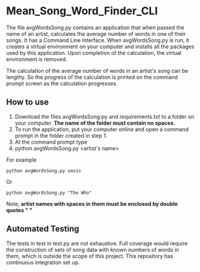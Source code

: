 # Mean_Song_Word_Finder_CLI
The file avgWordsSong.py contains an application that when passed the name of an artist, calculates the average number of words in one of their songs.  It has a Command Line Interface.  When avgWordsSong.py is run, it creates a virtual environment on your computer and installs all the packages used by this application.  Upon completion of the calculation, the virtual environment is removed. 

The calculation of the average number of words in an artist's song can be lengthy.  So the progress of the calculation is printed on the command prompt screen as the calculation progresses. 


## How to use
1. Download the files avgWordsSong.py and requirements.txt to a folder on your computer.  **The name of the folder must contain no spaces**.
2. To run the application, put your computer online and open a command prompt in the folder created in step 1.
3. At the command prompt type 
4. 
    python avgWordsSong.py <artist's name>
    
For example

    python avgWordsSong.py oasis
    
Or

    python avgWordsSong.py "The Who"
    
Note, **artist names with spaces in them must be enclosed by double quotes " "**

## Automated Testing
The tests in test in test.py are not exhaustive.  Full coverage would require the construction of sets of song data with known numbers of words in them, which is outside the scope of this project.  This repository has continuous integration set up.
